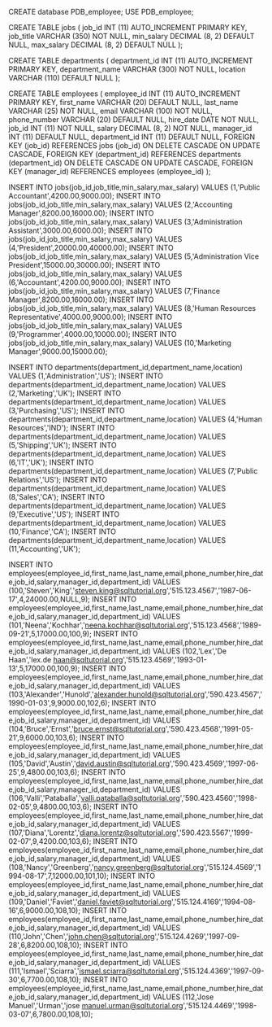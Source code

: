 CREATE database PDB_employee;
USE PDB_employee;

CREATE TABLE jobs (
	job_id INT (11) AUTO_INCREMENT PRIMARY KEY,
	job_title VARCHAR (350) NOT NULL,
	min_salary DECIMAL (8, 2) DEFAULT NULL,
	max_salary DECIMAL (8, 2) DEFAULT NULL
);


CREATE TABLE departments (
	department_id INT (11) AUTO_INCREMENT PRIMARY KEY,
	department_name VARCHAR (300) NOT NULL,
	location VARCHAR (110) DEFAULT NULL
);



CREATE TABLE employees (
	employee_id INT (11) AUTO_INCREMENT PRIMARY KEY,
	first_name VARCHAR (20) DEFAULT NULL,
	last_name VARCHAR (25) NOT NULL,
	email VARCHAR (100) NOT NULL,
	phone_number VARCHAR (20) DEFAULT NULL,
	hire_date DATE NOT NULL,
	job_id INT (11) NOT NULL,
	salary DECIMAL (8, 2) NOT NULL,
	manager_id INT (11) DEFAULT NULL,
	department_id INT (11) DEFAULT NULL,
	FOREIGN KEY (job_id) REFERENCES jobs (job_id) ON DELETE CASCADE ON UPDATE CASCADE,
	FOREIGN KEY (department_id) REFERENCES departments (department_id) ON DELETE CASCADE ON UPDATE CASCADE,
	FOREIGN KEY (manager_id) REFERENCES employees (employee_id)
);


INSERT INTO jobs(job_id,job_title,min_salary,max_salary) VALUES (1,'Public Accountant',4200.00,9000.00);
INSERT INTO jobs(job_id,job_title,min_salary,max_salary) VALUES (2,'Accounting Manager',8200.00,16000.00);
INSERT INTO jobs(job_id,job_title,min_salary,max_salary) VALUES (3,'Administration Assistant',3000.00,6000.00);
INSERT INTO jobs(job_id,job_title,min_salary,max_salary) VALUES (4,'President',20000.00,40000.00);
INSERT INTO jobs(job_id,job_title,min_salary,max_salary) VALUES (5,'Administration Vice President',15000.00,30000.00);
INSERT INTO jobs(job_id,job_title,min_salary,max_salary) VALUES (6,'Accountant',4200.00,9000.00);
INSERT INTO jobs(job_id,job_title,min_salary,max_salary) VALUES (7,'Finance Manager',8200.00,16000.00);
INSERT INTO jobs(job_id,job_title,min_salary,max_salary) VALUES (8,'Human Resources Representative',4000.00,9000.00);
INSERT INTO jobs(job_id,job_title,min_salary,max_salary) VALUES (9,'Programmer',4000.00,10000.00);
INSERT INTO jobs(job_id,job_title,min_salary,max_salary) VALUES (10,'Marketing Manager',9000.00,15000.00);

INSERT INTO departments(department_id,department_name,location) VALUES (1,'Administration','US');
INSERT INTO departments(department_id,department_name,location) VALUES (2,'Marketing','UK');
INSERT INTO departments(department_id,department_name,location) VALUES (3,'Purchasing','US');
INSERT INTO departments(department_id,department_name,location) VALUES (4,'Human Resources','IND');
INSERT INTO departments(department_id,department_name,location) VALUES (5,'Shipping','UK');
INSERT INTO departments(department_id,department_name,location) VALUES (6,'IT','UK');
INSERT INTO departments(department_id,department_name,location) VALUES (7,'Public Relations','US');
INSERT INTO departments(department_id,department_name,location) VALUES (8,'Sales','CA');
INSERT INTO departments(department_id,department_name,location) VALUES (9,'Executive','US');
INSERT INTO departments(department_id,department_name,location) VALUES (10,'Finance','CA');
INSERT INTO departments(department_id,department_name,location) VALUES (11,'Accounting','UK');



INSERT INTO employees(employee_id,first_name,last_name,email,phone_number,hire_date,job_id,salary,manager_id,department_id) VALUES (100,'Steven','King','steven.king@sqltutorial.org','515.123.4567','1987-06-17',4,24000.00,NULL,9);
INSERT INTO employees(employee_id,first_name,last_name,email,phone_number,hire_date,job_id,salary,manager_id,department_id) VALUES (101,'Neena','Kochhar','neena.kochhar@sqltutorial.org','515.123.4568','1989-09-21',5,17000.00,100,9);
INSERT INTO employees(employee_id,first_name,last_name,email,phone_number,hire_date,job_id,salary,manager_id,department_id) VALUES (102,'Lex','De Haan','lex.de haan@sqltutorial.org','515.123.4569','1993-01-13',5,17000.00,100,9);
INSERT INTO employees(employee_id,first_name,last_name,email,phone_number,hire_date,job_id,salary,manager_id,department_id) VALUES (103,'Alexander','Hunold','alexander.hunold@sqltutorial.org','590.423.4567','1990-01-03',9,9000.00,102,6);
INSERT INTO employees(employee_id,first_name,last_name,email,phone_number,hire_date,job_id,salary,manager_id,department_id) VALUES (104,'Bruce','Ernst','bruce.ernst@sqltutorial.org','590.423.4568','1991-05-21',9,6000.00,103,6);
INSERT INTO employees(employee_id,first_name,last_name,email,phone_number,hire_date,job_id,salary,manager_id,department_id) VALUES (105,'David','Austin','david.austin@sqltutorial.org','590.423.4569','1997-06-25',9,4800.00,103,6);
INSERT INTO employees(employee_id,first_name,last_name,email,phone_number,hire_date,job_id,salary,manager_id,department_id) VALUES (106,'Valli','Pataballa','valli.pataballa@sqltutorial.org','590.423.4560','1998-02-05',9,4800.00,103,6);
INSERT INTO employees(employee_id,first_name,last_name,email,phone_number,hire_date,job_id,salary,manager_id,department_id) VALUES (107,'Diana','Lorentz','diana.lorentz@sqltutorial.org','590.423.5567','1999-02-07',9,4200.00,103,6);
INSERT INTO employees(employee_id,first_name,last_name,email,phone_number,hire_date,job_id,salary,manager_id,department_id) VALUES (108,'Nancy','Greenberg','nancy.greenberg@sqltutorial.org','515.124.4569','1994-08-17',7,12000.00,101,10);
INSERT INTO employees(employee_id,first_name,last_name,email,phone_number,hire_date,job_id,salary,manager_id,department_id) VALUES (109,'Daniel','Faviet','daniel.faviet@sqltutorial.org','515.124.4169','1994-08-16',6,9000.00,108,10);
INSERT INTO employees(employee_id,first_name,last_name,email,phone_number,hire_date,job_id,salary,manager_id,department_id) VALUES (110,'John','Chen','john.chen@sqltutorial.org','515.124.4269','1997-09-28',6,8200.00,108,10);
INSERT INTO employees(employee_id,first_name,last_name,email,phone_number,hire_date,job_id,salary,manager_id,department_id) VALUES (111,'Ismael','Sciarra','ismael.sciarra@sqltutorial.org','515.124.4369','1997-09-30',6,7700.00,108,10);
INSERT INTO employees(employee_id,first_name,last_name,email,phone_number,hire_date,job_id,salary,manager_id,department_id) VALUES (112,'Jose Manuel','Urman','jose manuel.urman@sqltutorial.org','515.124.4469','1998-03-07',6,7800.00,108,10);


